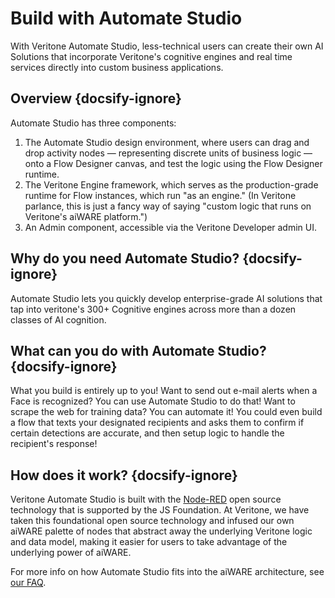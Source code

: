 # Build with Automate Studio

With Veritone Automate Studio, less-technical users can create their own AI Solutions that incorporate Veritone's cognitive engines and real time services directly into custom business applications.

## Overview {docsify-ignore}

Automate Studio has three components:

1. The Automate Studio design environment, where users can drag and drop activity nodes &mdash; representing discrete units of business logic &mdash; onto a Flow Designer canvas, and test the logic using the Flow Designer runtime.
2. The Veritone Engine framework, which serves as the production-grade runtime for Flow instances, which run "as an engine." (In Veritone parlance, this is just a fancy way of saying "custom logic that runs on Veritone's aiWARE platform.")
3. An Admin component, accessible via the Veritone Developer admin UI.

## Why do you need Automate Studio? {docsify-ignore}

Automate Studio lets you quickly develop enterprise-grade AI solutions that tap into veritone's 300+ Cognitive engines across more than a dozen classes of AI cognition.

## What can you do with Automate Studio? {docsify-ignore}

What you build is entirely up to you! Want to send out e-mail alerts when a Face is recognized? You can use Automate Studio to do that! Want to scrape the web for training data? You can automate it! You could even build a flow that texts your designated recipients and asks them to confirm if certain detections are accurate, and then setup logic to handle the recipient's response!

## How does it work? {docsify-ignore}

Veritone Automate Studio is built with the [Node-RED](https://nodered.org/) open source technology that is supported by the JS Foundation. At Veritone, we have taken this foundational open source technology and infused our own aiWARE palette of nodes that abstract away the underlying Veritone logic and data model, making it easier for users to take advantage of the underlying power of aiWARE.

For more info on how Automate Studio fits into the aiWARE architecture, see [our FAQ](developer/flow/faq).
